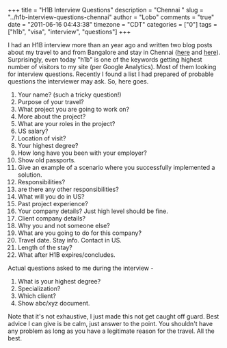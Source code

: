 +++
title = "H1B Interview Questions"
description = "Chennai "
slug = "../h1b-interview-questions-chennai"
author = "Lobo"
comments = "true"
date = "2011-06-16 04:43:38"
timezone = "CDT"
categories = ["0"]
tags = ["h1b", "visa", "interview", "questions"]
+++

I had an H1B interview more than an year ago and written two blog posts about my travel to and from Bangalore and stay in Chennai ([here](/blog/my-h1b-visa-stamping-saga-part-i/) and [here](/blog/my-h1b-visa-stamping-saga-part-ii/)). Surprisingly, even today "h1b" is one of the keywords getting highest number of visitors to my site (per Google Analytics). Most of them looking for interview questions. Recently I found a list I had prepared of probable questions the interviewer may ask. So, here goes.

1. Your name? (such a tricky question!)
1. Purpose of your travel?
1. What project you are going to work on?
1. More about the project?
1. What are your roles in the project?
1. US salary?
1. Location of visit?
1. Your highest degree?
1. How long have you been with your employer?
1. Show old passports.
1. Give an example of a scenario where you successfully implemented a solution.
1. Responsibilities?
1. are there any other responsibilities?
1. What will you do in US?
1. Past project experience?
1. Your company details? Just high level should be fine.
1. Client company details?
1. Why you and not someone else?
1. What are you going to do for this company?
1. Travel date. Stay info. Contact in US.
1. Length of the stay?
1. What after H1B expires/concludes.


Actual questions asked to me during the interview -

1. What is your highest degree?
1. Specialization?
1. Which client?
1. Show abc/xyz document.

Note that it's not exhaustive, I just made this not get caught off guard. Best advice I can give is be calm, just answer to the point. You shouldn't have any problem as long as you have a legitimate reason for the travel. All the best.
